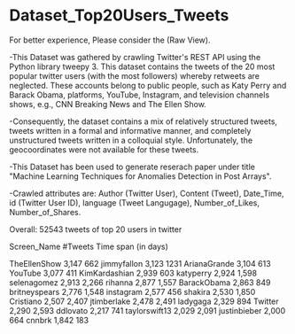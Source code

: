 # Dataset_Top20Users_Tweets
For better experience, Please consider the (Raw View).

-This Dataset was gathered by crawling Twitter's REST API using the Python library tweepy 3.
This dataset contains the tweets of the 20 most popular twitter users (with the most followers) whereby retweets are neglected. These accounts belong to public people, such as Katy Perry and Barack Obama, platforms, YouTube, Instagram, and television channels shows, e.g., CNN Breaking News and The Ellen Show. 

-Consequently, the dataset contains a mix of relatively structured tweets, tweets written in a formal and informative manner, and completely unstructured tweets written in a colloquial style. Unfortunately, the geocoordinates were not available for these tweets.

-This Dataset has been used to generate reserach paper under title "Machine Learning Techniques for Anomalies Detection in Post Arrays". 

-Crawled attributes are: Author (Twitter User), Content (Tweet), Date_Time, id (Twitter User ID),	language (Tweet Langugage), Number_of_Likes,	Number_of_Shares.
 

Overall: 52543 tweets of top 20 users in twitter 

Screen_Name    #Tweets    Time span (in days)

TheEllenShow    3,147        662
jimmyfallon     3,123        1231
ArianaGrande    3,104        613
YouTube         3,077        411
KimKardashian   2,939        603
katyperry       2,924        1,598
selenagomez     2,913        2,266
rihanna         2,877        1,557
BarackObama     2,863        849
britneyspears   2,776        1,548
instagram       2,577        456
shakira         2,530        1,850
Cristiano       2,507        2,407
jtimberlake     2,478        2,491
ladygaga        2,329        894
Twitter         2,290        2,593
ddlovato        2,217        741
taylorswift13   2,029        2,091
justinbieber    2,000        664
cnnbrk          1,842        183
